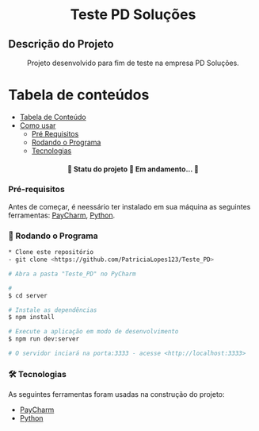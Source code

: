 <h1 align="center">Teste PD Soluções</h1>

## Descrição do Projeto
<p align="center">Projeto desenvolvido para fim de teste na empresa PD Soluções.</p>

Tabela de conteúdos
=================
<!--ts-->
  
   * [Tabela de Conteúdo](#tabela-de-conteudo)
   * [Como usar](#como-usar)
      * [Pré Requisitos](#Pre-requisitos)
      * [Rodando o Programa](#Rodando-o-programa)
      * [Tecnologias](#tecnologias)
<!--te-->


<h4 align="center"> 
	🚧  Statu do projeto 🚀 Em andamento...  🚧
</h4>



### Pré-requisitos

Antes de começar, é neessário ter instalado em sua máquina as seguintes ferramentas:
[PayCharm](https://www.jetbrains.com/pycharm/), [Python](https://www.python.org/downloads/). 

### 🎲 Rodando o Programa 

```bash
* Clone este repositório
- git clone <https://github.com/PatriciaLopes123/Teste_PD>

# Abra a pasta "Teste_PD" no PyCharm 

# 
$ cd server

# Instale as dependências
$ npm install

# Execute a aplicação em modo de desenvolvimento
$ npm run dev:server

# O servidor inciará na porta:3333 - acesse <http://localhost:3333>
```

### 🛠 Tecnologias

As seguintes ferramentas foram usadas na construção do projeto:

- [PayCharm](https://www.jetbrains.com/pycharm/)
- [Python](https://www.python.org/downloads/)

